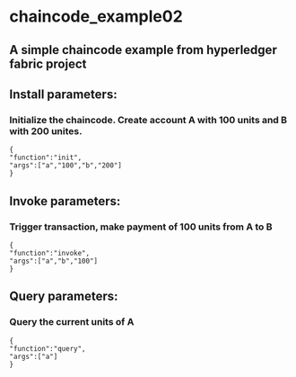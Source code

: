 # chaincode_example02
## A simple chaincode example from hyperledger fabric project




## Install parameters:
### Initialize the chaincode. Create account A with 100 units and B with 200 unites.

```
{
"function":"init",
"args":["a","100","b","200"]
}
```



## Invoke parameters:
### Trigger transaction, make payment of 100 units from A to B

```
{
"function":"invoke",
"args":["a","b","100"]
}
```



## Query parameters:
### Query the current units of A

```
{
"function":"query",
"args":["a"]
}
```
